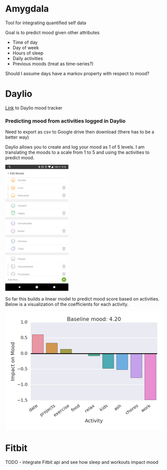 # Amygdala

Tool for integrating quantified self data

Goal is to predict mood given other attributes

- Time of day
- Day of week
- Hours of sleep
- Daily activities
- Previous moods (treat as time-series?)

Should I assume days have a markov property with respect to mood?


# Daylio

[Link](https://daylio.webflow.io/) to Daylio mood tracker

### Predicting mood from activities logged in Daylio

Need to export as csv to Google drive then download (there has to be a better way)

Daylio allows you to create and log your mood as 1 of 5 levels.  I am translating the moods to a scale from 1 to 5 and using the activities to predict mood.

![](data/moods2.png)

So far this builds a linear model to predict mood score based on activities.  Below is a visualization of the coefficients for each activity.


![](data/linear_model.png)


# Fitbit

TODO - integrate Fitbit api and see how sleep and workouts impact mood

